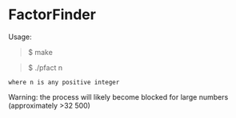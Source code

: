 # FactorFinder

Usage:

  >$ make
  
  >$ ./pfact n
  
    where n is any positive integer

Warning: the process will likely become blocked for large numbers (approximately >32 500)
